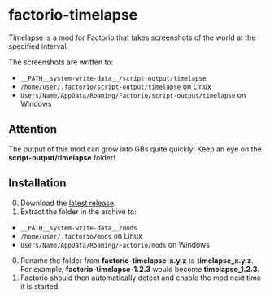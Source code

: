 # factorio-timelapse

Timelapse is a mod for Factorio that takes screenshots of the world at the specified interval.

The screenshots are written to:
* `__PATH__system-write-data__/script-output/timelapse`
* `/home/user/.factorio/script-output/timelapse` on Linux
* `Users/Name/AppData/Roaming/Factorio/script-output/timelapse` on Windows

## Attention
The output of this mod can grow into GBs quite quickly! Keep an eye on the **script-output/timelapse** folder!

## Installation
0. Download the [latest release](https://github.com/david-wm-sanders/factorio-timelapse/releases).
0. Extract the folder in the archive to:
  * `__PATH__system-write-data__/mods`
  * `/home/user/.factorio/mods` on Linux
  * `Users/Name/AppData/Roaming/Factorio/mods` on Windows
0. Rename the folder from **factorio-timelapse-x.y.z** to **timelapse_x.y.z**.  
   For example, **factorio-timelapse-1.2.3** would become **timelapse_1.2.3**.
0. Factorio should then automatically detect and enable the mod next time it is started.
